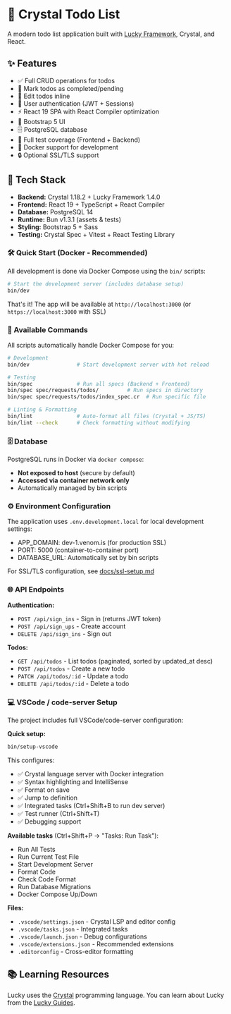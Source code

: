# 💎 Crystal Todo List

A modern todo list application built with [Lucky Framework](https://luckyframework.org), Crystal, and React.

## ✨ Features

- ✅ Full CRUD operations for todos
- 🔄 Mark todos as completed/pending
- 📝 Edit todos inline
- 🔐 User authentication (JWT + Sessions)
- ⚡ React 19 SPA with React Compiler optimization
- 🎨 Bootstrap 5 UI
- 🗄️ PostgreSQL database
- 🧪 Full test coverage (Frontend + Backend)
- 🐳 Docker support for development
- 🔒 Optional SSL/TLS support

## 🚀 Tech Stack

- **Backend:** Crystal 1.18.2 + Lucky Framework 1.4.0
- **Frontend:** React 19 + TypeScript + React Compiler
- **Database:** PostgreSQL 14
- **Runtime:** Bun v1.3.1 (assets & tests)
- **Styling:** Bootstrap 5 + Sass
- **Testing:** Crystal Spec + Vitest + React Testing Library

### 🛠️ Quick Start (Docker - Recommended)

All development is done via Docker Compose using the `bin/` scripts:

```bash
# Start the development server (includes database setup)
bin/dev
```

That's it! The app will be available at `http://localhost:3000` (or `https://localhost:3000` with SSL)

### 🐳 Available Commands

All scripts automatically handle Docker Compose for you:

```bash
# Development
bin/dev               # Start development server with hot reload

# Testing
bin/spec              # Run all specs (Backend + Frontend)
bin/spec spec/requests/todos/         # Run specs in directory
bin/spec spec/requests/todos/index_spec.cr  # Run specific file

# Linting & Formatting
bin/lint              # Auto-format all files (Crystal + JS/TS)
bin/lint --check      # Check formatting without modifying
```

### 🗄️ Database

PostgreSQL runs in Docker via `docker compose`:
- **Not exposed to host** (secure by default)
- **Accessed via container network only**
- Automatically managed by bin scripts

### ⚙️ Environment Configuration

The application uses `.env.development.local` for local development settings:
- APP_DOMAIN: dev-1.venom.is (for production SSL)
- PORT: 5000 (container-to-container port)
- DATABASE_URL: Automatically set by bin scripts

For SSL/TLS configuration, see [docs/ssl-setup.md](docs/ssl-setup.md)

### 🌐 API Endpoints

**Authentication:**
- `POST /api/sign_ins` - Sign in (returns JWT token)
- `POST /api/sign_ups` - Create account
- `DELETE /api/sign_ins` - Sign out

**Todos:**
- `GET /api/todos` - List todos (paginated, sorted by updated_at desc)
- `POST /api/todos` - Create a new todo
- `PATCH /api/todos/:id` - Update a todo
- `DELETE /api/todos/:id` - Delete a todo


### 💻 VSCode / code-server Setup

The project includes full VSCode/code-server configuration:

**Quick setup:**
```bash
bin/setup-vscode
```

This configures:
- ✅ Crystal language server with Docker integration
- ✅ Syntax highlighting and IntelliSense
- ✅ Format on save
- ✅ Jump to definition
- ✅ Integrated tasks (Ctrl+Shift+B to run dev server)
- ✅ Test runner (Ctrl+Shift+T)
- ✅ Debugging support

**Available tasks** (Ctrl+Shift+P → "Tasks: Run Task"):
- Run All Tests
- Run Current Test File
- Start Development Server
- Format Code
- Check Code Format
- Run Database Migrations
- Docker Compose Up/Down

**Files:**
- `.vscode/settings.json` - Crystal LSP and editor config
- `.vscode/tasks.json` - Integrated tasks
- `.vscode/launch.json` - Debug configurations
- `.vscode/extensions.json` - Recommended extensions
- `.editorconfig` - Cross-editor formatting

## 📚 Learning Resources

Lucky uses the [Crystal](https://crystal-lang.org) programming language. You can learn about Lucky from the [Lucky Guides](https://luckyframework.org/guides/getting-started/why-lucky).
